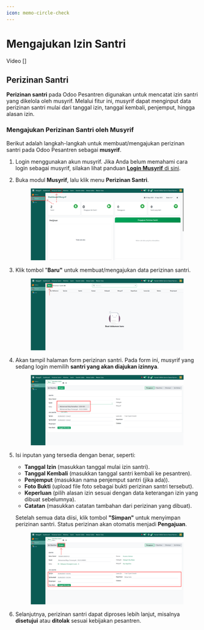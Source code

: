 ```yaml
---
icon: memo-circle-check
---
```


# Mengajukan Izin Santri

Video \[]

## Perizinan Santri

**Perizinan santri** pada Odoo Pesantren digunakan untuk mencatat izin santri yang dikelola oleh musyrif. Melalui fitur ini, musyrif dapat menginput data perizinan santri mulai dari tanggal izin, tanggal kembali, penjemput, hingga alasan izin.

### Mengajukan Perizinan Santri oleh Musyrif

Berikut adalah langkah-langkah untuk membuat/mengajukan perizinan santri pada Odoo Pesantren sebagai **musyrif**.

1. Login menggunakan akun musyrif. Jika Anda belum memahami cara login sebagai musyrif, silakan lihat panduan [**Login Musyrif** di sini](../../setup-and-konfigurasi/panduan-login/login-musyrif.md).
2.  Buka modul **Musyrif**, lalu klik menu **Perizinan Santri**.

    <figure><img src="../../.gitbook/assets/images-373.png" alt=""><figcaption></figcaption></figure>


3.  Klik tombol "**Baru"** untuk membuat/mengajukan data perizinan santri.

    <figure><img src="../../.gitbook/assets/images-374.png" alt=""><figcaption></figcaption></figure>


4.  Akan tampil halaman form perizinan santri. Pada form ini, musyrif yang sedang login memilih **santri yang akan diajukan izinnya**.

    <figure><img src="../../.gitbook/assets/images-375.png" alt=""><figcaption></figcaption></figure>


5.  Isi inputan yang tersedia dengan benar, seperti:

    * **Tanggal Izin** (masukkan tanggal mulai izin santri).
    * **Tanggal Kembali** (masukkan tanggal santri kembali ke pesantren).
    * **Penjemput** (masukkan nama penjemput santri (jika ada)).
    * **Foto Bukti** (upload file foto sebagai bukti perizinan santri tersebut).
    * **Keperluan** (pilih alasan izin sesuai dengan data keterangan izin yang dibuat sebelumnya).
    * **Catatan** (masukkan catatan tambahan dari perizinan yang dibuat).

    Setelah semua data diisi, klik tombol **"Simpan"** untuk menyimpan perizinan santri. Status perizinan akan otomatis menjadi **Pengajuan**.

    <figure><img src="../../.gitbook/assets/images-376.png" alt=""><figcaption></figcaption></figure>


6. Selanjutnya, perizinan santri dapat diproses lebih lanjut, misalnya **disetujui** atau **ditolak** sesuai kebijakan pesantren.
